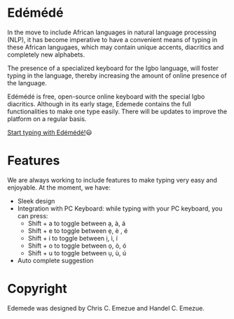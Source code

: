 # Ed&#233;m&#233;d&#233;
In the move to include African languages in natural language processing (NLP), it has become imperative to have a convenient means of typing in these African langugaes, which may contain unique accents, diacritics and completely new alphabets.

The presence of a specialized keyboard for the Igbo language, will foster typing in the language, thereby increasing the amount of online presence of the language.

Ed&#233;m&#233;d&#233; is free, open-source online keyboard with the special Igbo diacritics.
Although in its early stage, Edemede contains the full functionalities to make one type easily. There will be updates to improve the platform on a regular basis.

[Start typing with Ed&#233;m&#233;d&#233;!](https://chrisemezue.github.io/edemede.github.io/):smiley:
# Features
We are always working to include features to make typing very easy and enjoyable. At the moment, we have:
* Sleek design
* Integration with PC Keyboard: while typing with your PC keyboard, you can press:
    * Shift + a to toggle between &#7841;, &#224;, &#225;
    * Shift + e to toggle between &#7865;, &#232; , &#233;
    * Shift + i to toggle between &#7883;, &#236;, &#237;
    * Shift + o to toggle between &#7885;, &#242;, &#243;
    * Shift + u to toggle between &#7909;, &#249;, &#250;
* Auto complete suggestion

# Copyright
Edemede was designed by Chris C. Emezue and Handel C. Emezue.

